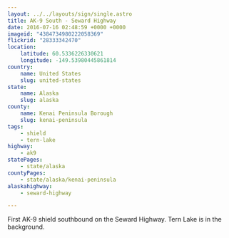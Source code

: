 ```yaml
---
layout: ../../layouts/sign/single.astro
title: AK-9 South - Seward Highway
date: 2016-07-16 02:48:59 +0000 +0000
imageid: "4384734980222058369"
flickrid: "28333342470"
location:
    latitude: 60.5336226330621
    longitude: -149.53980445861814
country:
    name: United States
    slug: united-states
state:
    name: Alaska
    slug: alaska
county:
    name: Kenai Peninsula Borough
    slug: kenai-peninsula
tags:
    - shield
    - tern-lake
highway:
    - ak9
statePages:
    - state/alaska
countyPages:
    - state/alaska/kenai-peninsula
alaskahighway:
    - seward-highway

---
```

First AK-9 shield southbound on the Seward Highway.  Tern Lake is in the background.